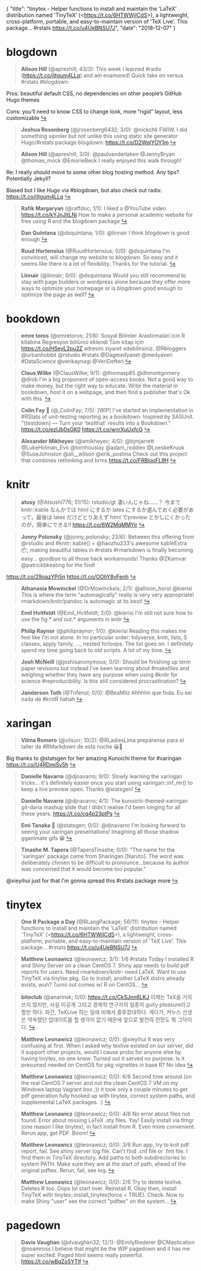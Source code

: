 {
  "title": "tinytex - Helper functions to install and maintain the 'LaTeX' distribution named 'TinyTeX' (&lt;https://t.co/6HTWWjICdS&gt;), a lightweight, cross-platform, portable, and easy-to-maintain version of 'TeX Live'. This package... #rstats https://t.co/u4UeBNSU7J",
  "date": "2018-12-07"
}

# blogdown

> **Alison Hill** (@apreshill; 43/3): This week I learned #radix (https://t.co/jItgum4LLq) and am enamored! Quick take on versus #rstats #blogdown:
>
Pros: beautiful default CSS, no dependencies on other people’s GitHub Hugo themes
>
Cons: you’ll need to know CSS to change look, more “rigid” layout, less customizable  [&#8618;](https://twitter.com/xieyihui/status/1070547371346472960)

<!-- -->


> **Joshua Rosenberg** (@jrosenberg6432; 3/0): @nickchk FWIW, I did something sipmler but not unlike this using static site generator Hugo/#rstats package blogdown: https://t.co/D2WqIYOY1m  [&#8618;](https://twitter.com/xieyihui/status/1070813540821409793)

<!-- -->


> **Alison Hill** (@apreshill; 3/0): @paulvanderlaken @JennyBryan @thomas_mock @EmorieBeck I really enjoyed this walk through! 
>
Re: I really should move to some other blog hosting method. Any tips? Potentially Jekyll?
>
Biased but I like Hugo via #blogdown, but also check out radix: https://t.co/jItgum4LLq  [&#8618;](https://twitter.com/xieyihui/status/1070546366483488768)

<!-- -->


> **Rafik Margaryan** (@raffdoc; 1/1): I liked a @YouTube video https://t.co/kYJnJltLNi How to make a personal academic website for free using R and the blogdown package  [&#8618;](https://twitter.com/xieyihui/status/1070555426369007616)

<!-- -->


> **Dan Quintana** (@dsquintana; 1/0): @linnair I think blogdown is good enough  [&#8618;](https://twitter.com/xieyihui/status/1070596425073987584)

<!-- -->


> **Ruud Hortensius** (@RuudHortensius; 0/0): @dsquintana I'm convinced, will change my website to blogdown. So easy and it seems like there is a lot of flexibility. Thanks for the tutorial.  [&#8618;](https://twitter.com/xieyihui/status/1070600814929108992)

<!-- -->


> **Linnair** (@linnair; 0/0): @dsquintana Would you still recommend to stay with page builders or wordpress alone because they offer more ways to optimize your homepage or is blogdown good enough to optimize the page as well?  [&#8618;](https://twitter.com/xieyihui/status/1070566760481480705)

<!-- -->


# bookdown

> **emre toros** (@emretoros; 21/8): Sosyal Bilimler Arastirmalari icin R kitabına Regresyon bölümü eklendi
Tüm kitap için https://t.co/HSeyL2pu2Z adresini ziyaret edebilirsiniz. @Rbloggers @urbanhobbit @rstudio #rstats @Dagmedyanet @medyaveri #DataScience @verikaynagi @VeriDefteri  [&#8618;](https://twitter.com/xieyihui/status/1070646934719860737)

<!-- -->


> **Claus Wilke** (@ClausWilke; 9/1): @thomasp85 @dhmontgomery @drob I'm a big proponent of open-access books. Not a good way to make money, but the right way to educate. Write the material in bookdown, host it on a webpage, and then find a publisher that's Ok with this.  [&#8618;](https://twitter.com/xieyihui/status/1070727404933529600)

<!-- -->


> **Colin Fay 🤘** (@_ColinFay; 7/5): [WIP] 
I've started an implementation in #RStats of unit-testing reporting as a bookdown. Inspired by SASUnit. 
"{testdown} — Turn your 'testthat' results into a Bookdown." 
https://t.co/ezlJb0sGK0 https://t.co/wnrXuUxfcG  [&#8618;](https://twitter.com/xieyihui/status/1070790733790175233)

<!-- -->


> **Alexander Mikheyev** (@amikheyev; 4/0): @bjmjarrett @LukeHolman_Evo @tomhouslay @adam_reddiex @LoeskeKruuk @SuseJohnston @ali__wilson @erik_postma Check out this project that combines rethinking and brms https://t.co/FRBiooFL9H  [&#8618;](https://twitter.com/xieyihui/status/1070583098872479744)

<!-- -->


# knitr

> **atusy** (@Atsushi776; 51/15): rstudio/gt 凄いんじゃね……？
今まで knitr::kable なんかでは html にするか latex にするか選んでおく必要があって，最後は latex だけどとりあえず html でpreview とかしにくかったのが，簡単にできる!! https://t.co/6W2MqMMYir  [&#8618;](https://twitter.com/xieyihui/status/1070633107810734080)

<!-- -->


> **Jonny Polonsky** (@jonny_polonsky; 23/6): Between this offering from @rstudio and #knitr::kable() + @haozhu233's awesome kableExtra 📦, making beautiful tables in #rstats #rmarkdown is finally becoming easy... goodbye to all those hack workarounds! Thanks @ZKamvar @patrickbkeating for the find!
>
https://t.co/29oazYPj5n https://t.co/OOhY8vFenh  [&#8618;](https://twitter.com/xieyihui/status/1070631068808687618)

<!-- -->


> **Athanasia Mowinckel** (@DrMowinckels; 2/1): @allison_horst @kierisi This is where the term "automagically" really is very very appropriate! rmarkdown/knitr/pandoc is automagic at its best!  [&#8618;](https://twitter.com/xieyihui/status/1070571579921350657)

<!-- -->


> **Emil Hvitfeldt** (@Emil_Hvitfeldt; 2/0): @kierisi I'm still not sure how to use the fig.* and out.* arguments in knitr  [&#8618;](https://twitter.com/xieyihui/status/1070839262629715968)

<!-- -->


> **Philip Raynor** (@philipraynor; 1/0): @kierisi Reading this makes me feel like I’m not alone. In no particular order: tidyverse, knitr, lists, S classes, apply family, ..., nested forloops. The list goes on. I definitely spend my time going back to old scripts. A lot of my time.  [&#8618;](https://twitter.com/xieyihui/status/1070586730015789057)

<!-- -->


> **Josh McNeill** (@joshisanonymous; 0/0): Should be finishing up term paper revisions but instead I've been learning about #makefiles and weighing whether they have any purpose when using #knitr for science #reproducibility. Is this still considered procrastination?  [&#8618;](https://twitter.com/xieyihui/status/1070739859151708160)

<!-- -->


> **Janderson Toth** (@Trifenol; 0/0): @BeaMilz Ahhhhh que foda. Eu sei nada de #knitR hahah  [&#8618;](https://twitter.com/xieyihui/status/1070551563083616256)

<!-- -->


# xaringan

> **Vilma Romero** (@vilsurr; 10/2): @RLadiesLima prepárense para el taller de #RMarkdown de esta noche 😀🤩
>
Big thanks to @statsgen for her amazing Kunoichi theme for #xaringan https://t.co/U4RDmiSy5h  [&#8618;](https://twitter.com/xieyihui/status/1070698403837833216)

<!-- -->


> **Danielle Navarro** (@djnavarro; 9/0): Slowly learning the xaringan tricks... it's definitely easier once you start using xaringan::inf_mr() to keep a live preview open. Thanks @statsgen!  [&#8618;](https://twitter.com/xieyihui/status/1070834496499417088)

<!-- -->


> **Danielle Navarro** (@djnavarro; 4/1): The kunoichi-themed-xaringan git-daria mashup slide that I didn't realise I'd been longing for all these years. https://t.co/cq4p23ptPs  [&#8618;](https://twitter.com/xieyihui/status/1070871665981063173)

<!-- -->


> **Emi Tanaka 🌾** (@statsgen; 0/0): @djnavarro I'm looking forward to seeing your xaringan presentations! Imagining all those shadow gganimate gifs 😁  [&#8618;](https://twitter.com/xieyihui/status/1070861768539291648)

<!-- -->


> **Tinashe M. Tapera** (@TaperaTinashe; 0/0): "The name for the 'xaringan' package came from Sharingan [Naruto]. The word was deliberately chosen to be difficult to pronounce...because its author was concerned that it would become too popular."
>
@xieyihui just for that I'm gonna spread this #rstats package more  [&#8618;](https://twitter.com/xieyihui/status/1070720083394265090)

<!-- -->


# tinytex

> **One R Package a Day** (@RLangPackage; 56/11): tinytex - Helper functions to install and maintain the 'LaTeX' distribution named 'TinyTeX' (&lt;https://t.co/6HTWWjICdS&gt;), a lightweight, cross-platform, portable, and easy-to-maintain version of 'TeX Live'. This package... #rstats https://t.co/u4UeBNSU7J  [&#8618;](https://twitter.com/xieyihui/status/1070264335077949440)

<!-- -->


> **Matthew Leonawicz** (@leonawicz; 3/1): 1/6 #rstats Today I installed R and Shiny Server on a clean CentOS 7. Shiny app needs to build pdf reports for users. Need rmarkdown/knitr- need LaTeX. Want to use TinyTeX via tinytex pkg. Go to install; another LaTeX distro already exists, wuh? Turns out comes w/ R on CentOS...  [&#8618;](https://twitter.com/xieyihui/status/1068004563695820800)

<!-- -->


> **biteclub** (@anarinsk; 0/0): https://t.co/CkSJnn6LKJ 이제는 TeX을 거의 쓰지 않지만, 사실 이공계 그리고 경제학 연구자의 일종의 guity pleasure라고 할만 하다. 좌간, TeXLive 하는 일에 비해서 중후장대하다. 게다가, 커누스 선생은 약속했던 업데이트를 할 생각이 없기 때문에 앞으로 발전의 전망도 뭐 그닥이다.  [&#8618;](https://twitter.com/xieyihui/status/1070464425155416065)

<!-- -->


> **Matthew Leonawicz** (@leonawicz; 0/0): @xieyihui It was very confusing at first. When I asked why texlive existed on our server, did it support other projects, would I cause probs for anyone else by having tinytex, no one knew. Turned out it served no purpose. Is it presumed needed on CentOS for pkg vignettes in base R? No idea  [&#8618;](https://twitter.com/xieyihui/status/1068517802510667776)

<!-- -->


> **Matthew Leonawicz** (@leonawicz; 0/0): 6/6 Second time around (on the real CentOS 7 server and not the clean CentOS 7 VM on my Windows laptop Vagrant box ;)) it took only a couple minutes to get pdf generation fully hooked up with tinytex, correct system paths, and supplemental LaTeX packages. :)  [&#8618;](https://twitter.com/xieyihui/status/1068004574454198272)

<!-- -->


> **Matthew Leonawicz** (@leonawicz; 0/0): 4/6 No error about files not found. Error about missing LaTeX .sty files. Yay! Easily install via tlmgr (one reason I like tinytex), in fact install from R. Even more convenient. Rerun app, get PDF. Boom!  [&#8618;](https://twitter.com/xieyihui/status/1068004569211228160)

<!-- -->


> **Matthew Leonawicz** (@leonawicz; 0/0): 3/6 Run app, try to knit pdf report, fail. See shiny server log file. Can't find .cnf file or .fmt file. I find them in TinyTeX directory. Add paths to both subdirectories to system PATH. Make sure they are at the start of path, ahead of the original pdftex. Rerun, fail, see log.  [&#8618;](https://twitter.com/xieyihui/status/1068004567038623744)

<!-- -->


> **Matthew Leonawicz** (@leonawicz; 0/0): 2/6 Try to delete texlive. Deletes R too. Oops lol start over. Reinstall R. Okay then, install TinyTeX with tinytex::install_tinytex(force = TRUE). Check. Now to make Shiny "user" see the correct "pdftex" on the system...  [&#8618;](https://twitter.com/xieyihui/status/1068004565289598978)

<!-- -->


# pagedown

> **Davis Vaughan** (@dvaughan32; 12/1): @EmilyRiederer @CMastication @noamross I believe that might be the WIP pagedown and it has me super excited. Paged html seems really powerful. https://t.co/wBqZo5YTlf  [&#8618;](https://twitter.com/xieyihui/status/1069255578793447425)

<!-- -->


